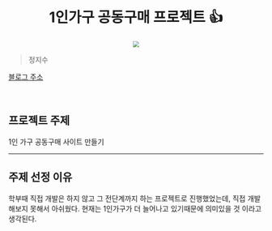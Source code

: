 <h1 align="center">1인가구 공동구매 프로젝트 👍</h1>

<div align="center">
  <img src="https://r2.jjalbot.com/2023/03/9eroRtneI.jpeg"
  style="zoom:76%;" align="center"/>
</div>

> 정지수

[블로그 주소](https://velog.io/@zizi219/)

<br>

## 프로젝트 주제

1인 가구 공동구매 사이트 만들기

---

## 주제 선정 이유

학부때 직접 개발은 하지 않고 그 전단계까지 하는 프로젝트로 진행했었는데, 직접 개발해보지 못해서 아쉬웠다.
현재는 1인가구가 더 늘어나고 있기때문에 의미있을 것 이라고 생각된다.

